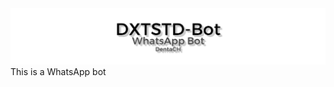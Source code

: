 <body>
    <a href="https://github.com/DentaCH/dxtstd-bot">
        <img src="./assets/github/banner.jpg"> </img>
    </a>
This is a WhatsApp bot
</body>
